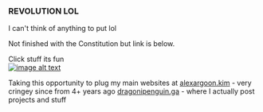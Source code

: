 
  
  
    
    
    
### REVOLUTION LOL

I can't think of anything to put lol

Not finished with the Constitution but link is below.

Click stuff its fun  
[![image alt text](https://bestlifeonline.com/wp-content/uploads/sites/3/2019/07/leaving-class.jpg?resize=768,512&quality=82&strip=all)](https://www.techapps-revolution.ga/constitution)


Taking this opportunity to plug my main websites at 
[alexargoon.kim](alexargoon.kim) - very cringey since from 4+ years ago
[dragonipenguin.ga](dragonipenguin.ga) - where I actually post projects and stuff
